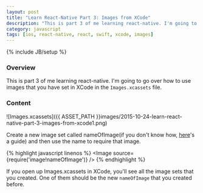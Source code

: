 ```yaml
---
layout: post
title: "Learn React-Native Part 3: Images from XCode"
description: "This is part 3 of me learning react-native. I'm going to go over how to use images that you have set in XCode in the `Images.xcassets` file."
category: javascript
tags: [ios, react-native, react, swift, xcode, images]
---
```

{% include JB/setup %}

<!-- Overview -->
<h3>Overview</h3>

This is part 3 of me learning react-native. I'm going to go over how to use images that you have set in XCode in the `Images.xcassets` file.

<!-- Content -->
<h3>Content</h3>

![Images.xcassets]({{ ASSET_PATH }}images/2015-10-24-learn-react-native-part-3-images-from-xcode1.png)

Create a new image set called nameOfImage(if you don't know how, [here](http://stackoverflow.com/questions/19441935/use-of-xcassets)'s a guide) and then use the name to require that image.

<!-- Code _______________________________________-->
{% highlight javascript linenos %}
<Image source={require('image!nameOfImage')} />
{% endhighlight %}
<!-- /Code ^^^^^^^^^^^^^^^^^^^^^^^^^^^^^^^^^^^^^^-->

If you open up Images.xcassets in XCode, you'll see all the image sets that you created. One of them should be the new `nameOfImage` that you created before.
